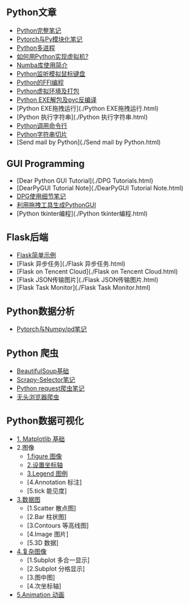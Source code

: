 ## Python文章

- [Python完整笔记](./Python核心笔记.html) 
- [Pytorch与Py模块化笔记](./Pytorch与Py模块化笔记.html) 
- [Python多进程](./Python多进程.html)  
- [如何用Python实现虚拟机?](./Python实现虚拟机.html)  
- [Numba库使用简介](./Numba库使用简介.html) 
- [Python监听模拟鼠标键盘](./Python监听模拟鼠标键盘.html) 
- [Python的FFI编程](./Python的FFI编程.html) 
- [Python虚拟环境及打包](./Python虚拟环境及打包.html) 
- [Python EXE解包及pyc反编译](./反编译Pyinstaller打包文件.html) 
- [Python EXE拖拽运行](./Python EXE拖拽运行.html) 
- [Python 执行字符串](./Python 执行字符串.html) 
- [Python调用命令行](./Python调用命令行.html) 
- [Python字符串切片](./Python字符串切片.html) 
- [Send mail by Python](./Send mail by Python.html) 

## GUI Programming

- [Dear Python GUI Tutorial](./DPG Tutorials.html)  
- [DearPyGUI Tutorial Note](./DearPyGUI Tutorial Note.html) 
- [DPG使用细节笔记](./DPG使用细节笔记.html) 
- [利用拖拽工具生成PythonGUI](./利用拖拽工具生成PythonGUI.html) 
- [Python tkinter编程](./Python tkinter编程.html) 

## Flask后端

- [Flask简单示例](./Flask简单示例.html) 
- [Flask 异步任务](./Flask 异步任务.html) 
- [Flask on Tencent Cloud](./Flask on Tencent Cloud.html) 
- [Flask JSON传输图片](./Flask JSON传输图片.html) 
- [Flask Task Monitor](./Flask Task Monitor.html) 



## Python数据分析

- [Pytorch与Numpy/pd笔记](./Pytorch与Nppd笔记.html) 



## Python 爬虫

- [BeautifulSoup基础](./BeautifulSoup基础.html) 
- [Scrapy-Selector笔记](./Scrapy-Selector.html) 
- [Python request爬虫笔记](./requests笔记.html) 
- [无头浏览器爬虫](./无头浏览器爬虫.html) 



## Python数据可视化

- [1. Matplotlib 基础](./Python-数据可视化Mvan/Matplotlib-基础.html) 
- 2.图像
    - [1.figure 图像](./Python-数据可视化Mvan/figure-图像.html) 
    - [2.设置坐标轴](./Python-数据可视化Mvan/坐标轴设置.html) 
    - [3.Legend 图例](./Python-数据可视化Mvan/数据图基础设置LegendAnnotation-and-tick.html) 
    - [4.Annotation 标注]
    - [5.tick 能见度]
- [3.数据图](./Python-数据可视化Mvan/简单信息显示Scatter-散点图Bar-柱状图和-Contours-等高线图.html) 
    - [1.Scatter 散点图]
    - [2.Bar 柱状图]
    - [3.Contours 等高线图]
    - [4.Image 图片]
    - [5.3D 数据]
- [4.复杂图像](./Python-数据可视化Mvan/复杂信息显示Image-图片和3D-数据.html) 
    - [1.Subplot 多合一显示]
    - [2.Subplot 分格显示]
    - [3.图中图]
    - [4.次坐标轴]
- [5.Animation 动画](./Python-数据可视化Mvan/Animation-动画.html) 